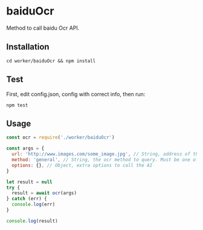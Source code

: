 # baiduOcr
Method to call baidu Ocr API.
## Installation
~~~shell
cd worker/baiduOcr && npm install
~~~
## Test
First, edit config.json, config with correct info, then run:
~~~
npm test
~~~
## Usage
~~~javascript
const ocr = require('./worker/baiduOcr')

const args = {
  url: 'http://www.images.com/some_image.jpg', // String, address of the image
  method: 'general', // String, the ocr method to query. Must be one of ['generalBasic', 'general', 'generalEnhance', 'accurateBasic', 'accurate', 'webImage', 'bankcard', 'idcard', 'vehicleLicense', 'drivingLicense', 'licensePlate', 'tableBegin', 'tableRecorgnize', 'receipt', 'businessLicense'], [doc](http://ai.baidu.com/docs#/OCR-Node-SDK/top)
  options: {}, // Object, extra options to call the AI
}

let result = null
try {
  result = await ocr(args)
} catch (err) {
  console.log(err)
}

console.log(result)
~~~
